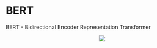 # BERT

BERT - Bidirectional Encoder Representation Transformer

<p align="center">
  <img src="bert.png">
</p>


